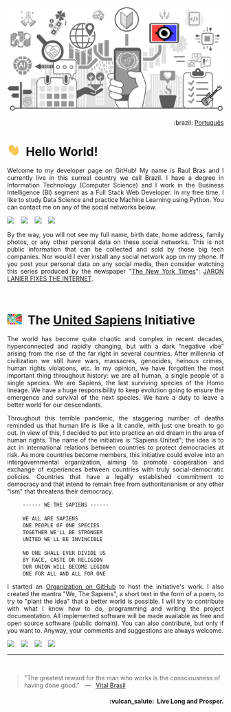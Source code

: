 ![UnitedSapiens Banner](https://raw.githubusercontent.com/tecnolista/tecnolista/main/assets/profile-banner.png)

<p align="right">:brazil: <a href="https://github.com/tecnolista">Português</a></p>

# <img src="https://raw.githubusercontent.com/tecnolista/tecnolista/main/assets/hand-waving.gif" width="30px">&nbsp; Hello World!

<p align="justify">Welcome to my developer page on GitHub! My name is Raul Bras and I currently live in this surreal country we call Brazil. I have a degree in Information Technology (Computer Science) and I work in the Business Intelligence (BI) segment as a Full Stack Web Developer. In my free time, I like to study Data Science and practice Machine Learning using Python. You can contact me on any of the social networks below.</p>

<p>
    <a href="https://www.facebook.com/tecnolista"><img src="https://img.shields.io/badge/facebook-%231877F2.svg?&style=for-the-badge&logo=facebook&logoColor=white" height=32></a> &nbsp;&nbsp;
    <a href="https://www.linkedin.com/in/tecnolista"><img src="https://img.shields.io/badge/linkedin-%230A66C2.svg?&style=for-the-badge&logo=linkedin&logoColor=white" height=32></a> &nbsp;&nbsp;
    <a href="https://www.mql5.com/en/users/tecnolista"><img src="https://img.shields.io/badge/MQL5-%234A76B8.svg?&style=for-the-badge&logo=junit5&logoColor=white" height=32></a> &nbsp;&nbsp;
    <a href="https://www.t.me/Tecnolista"><img src="https://img.shields.io/badge/telegram-%2326A5E4.svg?&style=for-the-badge&logo=telegram&logoColor=white" height=32></a> &nbsp;&nbsp;
</p>

 <p align="justify">By the way, you will not see my full name, birth date, home address, family photos, or any other personal data on these social networks. This is not public information that can be collected and sold by those big tech companies. Nor would I ever install any social network app on my phone. If you post your personal data on any social media, then consider watching this series produced by the newspaper "<a href="https://www.nytimes.com/">The New York Times</a>": <a href="https://www.nytimes.com/interactive/2019/09/23/opinion/data-privacy-jaron-lanier.html">JARON LANIER FIXES THE INTERNET</a>.</p>
<br />


# <img src="https://raw.githubusercontent.com/tecnolista/tecnolista/main/assets/unsap-icon.png" height="24px">&nbsp; The [United Sapiens](https://www.united-sapiens.org/) Initiative

<p align="justify">The world has become quite chaotic and complex in recent decades, hyperconnected and rapidly changing, but with a dark “negative vibe” arising from the rise of the far right in several countries. After millennia of civilization we still have wars, massacres, genocides, heinous crimes, human rights violations, etc. In my opinion, we have forgotten the most important thing throughout history: we are all human, a single people of a single species. We are Sapiens, the last surviving species of the Homo lineage. We have a huge responsibility to keep evolution going to ensure the emergence and survival of the next species. We have a duty to leave a better world for our descendants.</p>

<p align="justify">Throughout this terrible pandemic, the staggering number of deaths reminded us that human life is like a lit candle, with just one breath to go out. In view of this, I decided to put into practice an old dream in the area of human rights. The name of the initiative is "Sapiens United"; the idea is to act in international relations between countries to protect democracies at risk. As more countries become members, this initiative could evolve into an intergovernmental organization, aiming to promote cooperation and exchange of experiences between countries with truly social-democratic policies. Countries that have a legally established commitment to democracy and that intend to remain free from authoritarianism or any other "ism" that threatens their democracy.</p>

```
     ------ WE THE SAPIENS ------

     WE ALL ARE SAPIENS
     ONE PEOPLE OF ONE SPECIES
     TOGETHER WE'LL BE STRONGER
     UNITED WE'LL BE INVINCIBLE

     NO ONE SHALL EVER DIVIDE US
     BY RACE, CASTE OR RELIGION
     OUR UNION WILL BECOME LEGION
     ONE FOR ALL AND ALL FOR ONE
```

<p align="justify">I started an <a href="https://github.com/United-Sapiens">Organization on GitHub</a> to host the initiative's work. I also created the mantra "We, The Sapiens", a short text in the form of a poem, to try to "plant the idea" that a better world is possible. I will try to contribute with what I know how to do, programming and writing the project documentation. All implemented software will be made available as free and open source software (public domain). You can also contribute, but only if you want to. Anyway, your comments and suggestions are always welcome.</p>

<p>
    <a href="https://www.github.com/united-sapiens"><img src="https://img.shields.io/badge/github-%23181717.svg?&style=for-the-badge&logo=github&logoColor=white" height=32></a> &nbsp;&nbsp;
    <a href="https://www.twitter.com/United_Sapiens"><img src="https://img.shields.io/badge/twitter-%231DA1F2.svg?&style=for-the-badge&logo=twitter&logoColor=white" height=32></a> &nbsp;&nbsp;
    <a href="https://www.instagram.com/united_sapiens"><img src="https://img.shields.io/badge/instagram-%23E4405F.svg?&style=for-the-badge&logo=instagram&logoColor=white" height=32></a> &nbsp;&nbsp;
    <a href="https://www.youtube.com/channel/UCUf4NOsEr_0pMNMKK25CPAg"><img src="https://img.shields.io/badge/youtube-%23FF0000.svg?&style=for-the-badge&logo=youtube&logoColor=white" height=32></a>
</p>

- - -
<br />


> "The greatest reward for the man who works is the consciousness of having done good." &nbsp; — &nbsp; <a href="https://en.wikipedia.org/wiki/Vital_Brazil">Vital Brasil</a>


<h4 align="right">:vulcan_salute:&nbsp; Live Long and Prosper.</h4>
